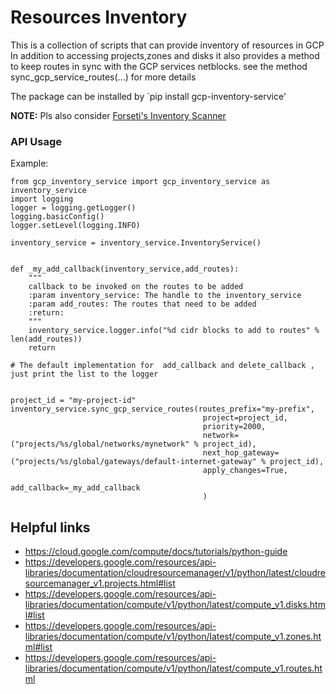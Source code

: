 # Resources Inventory

This is a collection of scripts that can provide inventory of resources in GCP
In addition to accessing projects,zones and disks it also provides a method to keep routes in sync with the GCP services netblocks.
see the method sync_gcp_service_routes(...) for more details

The package can be installed by `pip install gcp-inventory-service'

**NOTE:** Pls also consider [Forseti's Inventory Scanner](http://forsetisecurity.org/docs/quickstarts/inventory/index.html) 


### API Usage
Example:

    from gcp_inventory_service import gcp_inventory_service as inventory_service
    import logging
    logger = logging.getLogger()
    logging.basicConfig()
    logger.setLevel(logging.INFO)
    
    inventory_service = inventory_service.InventoryService()


    def _my_add_callback(inventory_service,add_routes):
        """
        callback to be invoked on the routes to be added
        :param inventory_service: The handle to the inventory_service
        :param add_routes: The routes that need to be added
        :return:
        """
        inventory_service.logger.info("%d cidr blocks to add to routes" % len(add_routes))
        return
        
    # The default implementation for  add_callback and delete_callback , just print the list to the logger
    
    
    project_id = "my-project-id"
    inventory_service.sync_gcp_service_routes(routes_prefix="my-prefix",
                                               project=project_id,
                                               priority=2000,
                                               network=("projects/%s/global/networks/mynetwork" % project_id),
                                               next_hop_gateway=("projects/%s/global/gateways/default-internet-gateway" % project_id),
                                               apply_changes=True,
                                               add_callback=_my_add_callback
                                               )


                                             


## Helpful links

  -  https://cloud.google.com/compute/docs/tutorials/python-guide
  -  https://developers.google.com/resources/api-libraries/documentation/cloudresourcemanager/v1/python/latest/cloudresourcemanager_v1.projects.html#list
  -  https://developers.google.com/resources/api-libraries/documentation/compute/v1/python/latest/compute_v1.disks.html#list
  -  https://developers.google.com/resources/api-libraries/documentation/compute/v1/python/latest/compute_v1.zones.html#list
  -  https://developers.google.com/resources/api-libraries/documentation/compute/v1/python/latest/compute_v1.routes.html

